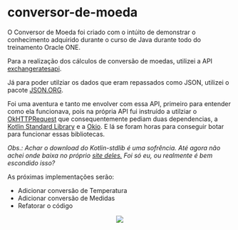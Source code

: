 # conversor-de-moeda

<p>O Conversor de Moeda foi criado com o intúito de demonstrar o conhecimento adquirido durante o curso de Java durante todo do treinamento Oracle ONE.</p>

<p>Para a realização dos cálculos de conversão de moedas, utilizei a API <a href= "https://exchangeratesapi.io/"> exchangeratesapi</a>.</p>

<p>Já para poder utilziar os dados que eram repassados como JSON, utilizei o pacote <a href="https://www.json.org/json-pt.html">JSON.ORG</a>.</p>

<p>Foi uma aventura e tanto me envolver com essa API, primeiro para entender como ela funcionava, pois na própria API fui instruído a utilziar o <a href="https://square.github.io/okhttp/"> OkHTTPRequest</a> que consequentemente pediam duas dependencias, a <a href= "https://jar-download.com/artifact-search/kotlin-stdlib">Kotlin Standard Library</a> e a <a href="https://github.com/square/okio"> Okio</a>. E lá se foram horas para conseguir botar para funcionar essas bibliotecas.</p>

<p><i>Obs.: Achar o download do Kotlin-stdlib é uma sofrência. Até agora não achei onde baixa no próprio <a href="https://kotlinlang.org/api/latest/jvm/stdlib/">site deles.<a/> Foi só eu, ou realmente é bem escondido isso?</i></p>

<p>As próximas implementações serão:</p>
<ul>
  <li>Adicionar conversão de Temperatura</li>
  <li>Adicionar conversão de Medidas</li>
  <li>Refatorar o código</li>
</ul>
<p align="center">
<img src="http://img.shields.io/static/v1?label=STATUS&message=EM%20DESENVOLVIMENTO&color=GREEN&style=for-the-badge"/>
</p>

